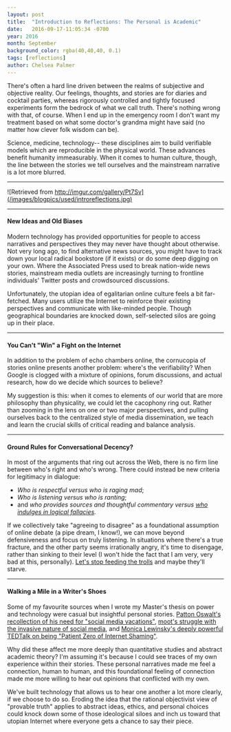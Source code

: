 ```yaml
---
layout: post
title:  "Introduction to Reflections: The Personal is Academic"
date:   2016-09-17-11:05:34 -0700
year: 2016
month: September
background_color: rgba(40,40,40, 0.1)
tags: [reflections]
author: Chelsea Palmer
---
```


There's often a hard line driven between the realms of subjective and objective reality. Our feelings, thoughts, and stories are for diaries and cocktail parties, whereas rigorously controlled and tightly focused experiments form the bedrock of what we call truth. There's nothing wrong with that, of course. When I end up in the emergency room I don't want my treatment based on what some doctor's grandma might have said (no matter how clever folk wisdom can be). 

Science, medicine, technology-- these disciplines aim to build verifiable models which are reproducible in the physical world. These advances benefit humanity immeasurably. When it comes to human culture, though, the line between the stories we tell ourselves and the mainstream narrative is a lot more blurred.

---

![Retrieved from http://imgur.com/gallery/Pt7Sv](/images/blogpics/used/introreflections.jpg)

---

#### New Ideas and Old Biases

Modern technology has provided opportunities for people to access narratives and perspectives they may never have thought about otherwise. Not very long ago, to find alternative news sources, you might have to track down your local radical bookstore (if it exists) or do some deep digging on your own. Where the Associated Press used to break nation-wide news stories, mainstream media outlets are increasingly turning to frontline individuals' Twitter posts and crowdsourced discussions. 

Unfortunately, the utopian idea of egalitarian online culture feels a bit far-fetched. Many users utilize the Internet to reinforce their existing perspectives and communicate with like-minded people. Though geographical boundaries are knocked down, self-selected silos are going up in their place.

---

#### You Can't "Win" a Fight on the Internet

In addition to the problem of echo chambers online, the cornucopia of stories online presents another problem: where's the verifiability? When Google is clogged with a mixture of opinions, forum discussions, and actual research, how do we decide which sources to believe? 

My suggestion is this: when it comes to elements of our world that are more philosophy than physicality, we could let the cacophony ring out. Rather than zooming in the lens on one or two major perspectives, and pulling ourselves back to the centralized style of media dissemination, we teach and learn the crucial skills of critical reading and balance analysis. 

---

#### Ground Rules for Conversational Decency?

In most of the arguments that ring out across the Web, there is no firm line between who's right and who's wrong. There could instead be new criteria for legitimacy in dialogue: 

* *Who is respectful versus who is raging mad*; 
* *Who is listening versus who is ranting*; 
* and *who provides sources and thoughtful commentary versus [who indulges in logical fallacies](https://yourlogicalfallacyis.com/).*

If we collectively take "agreeing to disagree" as a foundational assumption of online debate (a pipe dream, I know!), we can move beyond defensiveness and focus on truly listening. In situations where there's a true fracture, and the other party seems irrationally angry, it's time to disengage, rather than sinking to their level (I won't hide the fact that I am very, very bad at this, personally). [Let's stop feeding the trolls](https://www.technologyreview.com/s/533561/the-cost-of-trolling/) and maybe they'll starve.

---

#### Walking a Mile in a Writer's Shoes

Some of my favourite sources when I wrote my Master's thesis on power and technology were casual but insightful personal stories. [Patton Oswalt's recollection of his need for "social media vacations"](https://web.archive.org/web/20140828111855/http://time.com/3194138/patton-oswalt-quit-twitter-fast-summer/), [moot's struggle with the invasive nature of social media](https://web.archive.org/web/20140907043847/http://chrishateswriting.com/post/91377582198/social-media), and [Monica Lewinsky's deeply powerful TEDTalk on being "Patient Zero of Internet Shaming"](https://www.ted.com/talks/monica_lewinsky_the_price_of_shame?language=en). 

Why did these affect me more deeply than quantitative studies and abstract academic theory? I'm assuming it's because I could see traces of my own experience within their stories. These personal narratives made me feel a connection, human to human, and this foundational feeling of connection made me more willing to hear out opinions that conflicted with my own. 

We've built technology that allows us to hear one another a lot more clearly, if we choose to do so. Eroding the idea that the rational objectivist view of "provable truth" applies to abstract ideas, ethics, and personal choices could knock down some of those ideological siloes and inch us toward that utopian Internet where everyone gets a chance to say their piece.